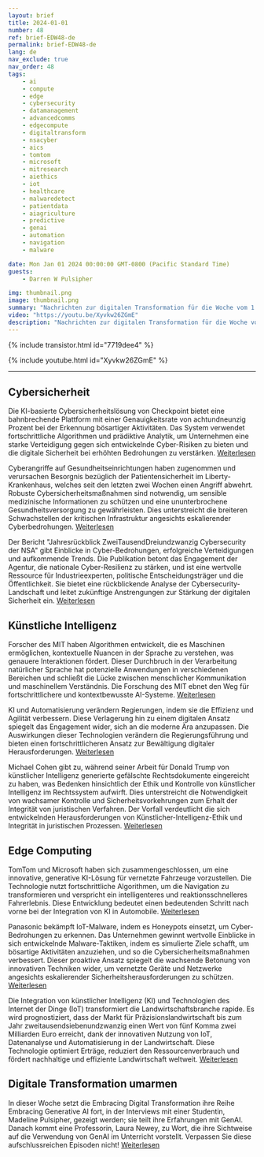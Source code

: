 ```yaml
---
layout: brief
title: 2024-01-01
number: 48
ref: brief-EDW48-de
permalink: brief-EDW48-de
lang: de
nav_exclude: true
nav_order: 48
tags:
    - ai
    - compute
    - edge
    - cybersecurity
    - datamanagement
    - advancedcomms
    - edgecompute
    - digitaltransform
    - nsacyber
    - aics
    - tomtom
    - microsoft
    - mitresearch
    - aiethics
    - iot
    - healthcare
    - malwaredetect
    - patientdata
    - aiagriculture
    - predictive
    - genai
    - automation
    - navigation
    - malware

date: Mon Jan 01 2024 00:00:00 GMT-0800 (Pacific Standard Time)
guests:
    - Darren W Pulsipher

img: thumbnail.png
image: thumbnail.png
summary: "Nachrichten zur digitalen Transformation für die Woche vom 1. Januar 2024, mit Schwerpunkt auf Cybersicherheit, künstlicher Intelligenz und Edge-Computing. Themen sind unter anderem IoT und KI auf dem Bauernhof, Politiker, die von KI-erzeugten Halluzinationen getäuscht werden, und auf das Gesundheitswesen ausgerichtete Cyberangriffe."
video: "https://youtu.be/Xyvkw26ZGmE"
description: "Nachrichten zur digitalen Transformation für die Woche vom 1. Januar 2024, mit Schwerpunkt auf Cybersicherheit, künstlicher Intelligenz und Edge-Computing. Themen sind unter anderem IoT und KI auf dem Bauernhof, Politiker, die von KI-erzeugten Halluzinationen getäuscht werden, und auf das Gesundheitswesen ausgerichtete Cyberangriffe."
---
```



{% include transistor.html id="7719dee4" %}



{% include youtube.html id="Xyvkw26ZGmE" %}


---

## Cybersicherheit



Die KI-basierte Cybersicherheitslösung von Checkpoint bietet eine bahnbrechende Plattform mit einer Genauigkeitsrate von achtundneunzig Prozent bei der Erkennung bösartiger Aktivitäten. Das System verwendet fortschrittliche Algorithmen und prädiktive Analytik, um Unternehmen eine starke Verteidigung gegen sich entwickelnde Cyber-Risiken zu bieten und die digitale Sicherheit bei erhöhten Bedrohungen zu verstärken. [Weiterlesen](https://fortune.com/2023/12/29/ai-cybersecurity-checkpoint/)



Cyberangriffe auf Gesundheitseinrichtungen haben zugenommen und verursachen Besorgnis bezüglich der Patientensicherheit im Liberty-Krankenhaus, welches seit den letzten zwei Wochen einen Angriff abwehrt. Robuste Cybersicherheitsmaßnahmen sind notwendig, um sensible medizinische Informationen zu schützen und eine ununterbrochene Gesundheitsversorgung zu gewährleisten. Dies unterstreicht die breiteren Schwachstellen der kritischen Infrastruktur angesichts eskalierender Cyberbedrohungen. [Weiterlesen](https://www.kctv5.com/2023/12/30/liberty-hospital-staff-worries-patients-are-jeopardy-if-cyber-security-incident-drags/)



Der Bericht "Jahresrückblick ZweiTausendDreiundzwanzig Cybersecurity der NSA" gibt Einblicke in Cyber-Bedrohungen, erfolgreiche Verteidigungen und aufkommende Trends. Die Publikation betont das Engagement der Agentur, die nationale Cyber-Resilienz zu stärken, und ist eine wertvolle Ressource für Industrieexperten, politische Entscheidungsträger und die Öffentlichkeit. Sie bietet eine rückblickende Analyse der Cybersecurity-Landschaft und leitet zukünftige Anstrengungen zur Stärkung der digitalen Sicherheit ein. [Weiterlesen](https://www.nsa.gov/Press-Room/Press-Releases-Statements/Press-Release-View/Article/3621654/nsa-publishes-2023-cybersecurity-year-in-review/)

## Künstliche Intelligenz



Forscher des MIT haben Algorithmen entwickelt, die es Maschinen ermöglichen, kontextuelle Nuancen in der Sprache zu verstehen, was genauere Interaktionen fördert. Dieser Durchbruch in der Verarbeitung natürlicher Sprache hat potenzielle Anwendungen in verschiedenen Bereichen und schließt die Lücke zwischen menschlicher Kommunikation und maschinellem Verständnis. Die Forschung des MIT ebnet den Weg für fortschrittlichere und kontextbewusste AI-Systeme. [Weiterlesen](https://news.mit.edu/2023/leveraging-language-understand-machines-1222)



KI und Automatisierung verändern Regierungen, indem sie die Effizienz und Agilität verbessern. Diese Verlagerung hin zu einem digitalen Ansatz spiegelt das Engagement wider, sich an die moderne Ära anzupassen. Die Auswirkungen dieser Technologien verändern die Regierungsführung und bieten einen fortschrittlicheren Ansatz zur Bewältigung digitaler Herausforderungen. [Weiterlesen](https://federalnewsnetwork.com/commentary/2023/12/navigating-the-era-of-innovation-how-artificial-intelligence-and-automation-are-driving-a-digital-first-government/)



Michael Cohen gibt zu, während seiner Arbeit für Donald Trump von künstlicher Intelligenz generierte gefälschte Rechtsdokumente eingereicht zu haben, was Bedenken hinsichtlich der Ethik und Kontrolle von künstlicher Intelligenz im Rechtssystem aufwirft. Dies unterstreicht die Notwendigkeit von wachsamer Kontrolle und Sicherheitsvorkehrungen zum Erhalt der Integrität von juristischen Verfahren. Der Vorfall verdeutlicht die sich entwickelnden Herausforderungen von Künstlicher-Intelligenz-Ethik und Integrität in juristischen Prozessen. [Weiterlesen](https://www.nbcnews.com/politics/politics-news/michael-cohen-says-unknowingly-submitted-fake-ai-generated-legal-cases-rcna131631)

## Edge Computing



TomTom und Microsoft haben sich zusammengeschlossen, um eine innovative, generative KI-Lösung für vernetzte Fahrzeuge vorzustellen. Die Technologie nutzt fortschrittliche Algorithmen, um die Navigation zu transformieren und verspricht ein intelligenteres und reaktionsschnelleres Fahrerlebnis. Diese Entwicklung bedeutet einen bedeutenden Schritt nach vorne bei der Integration von KI in Automobile. [Weiterlesen](https://www.iottechnews.com/news/2023/dec/19/tomtom-microsoft-unveil-generative-ai-connected-vehicles/)



Panasonic bekämpft IoT-Malware, indem es Honeypots einsetzt, um Cyber-Bedrohungen zu erkennen. Das Unternehmen gewinnt wertvolle Einblicke in sich entwickelnde Malware-Taktiken, indem es simulierte Ziele schafft, um bösartige Aktivitäten anzuziehen, und so die Cybersicherheitsmaßnahmen verbessert. Dieser proaktive Ansatz spiegelt die wachsende Betonung von innovativen Techniken wider, um vernetzte Geräte und Netzwerke angesichts eskalierender Sicherheitsherausforderungen zu schützen. [Weiterlesen](https://www.wired.com/story/panasonic-iot-malware-honeypots/)



Die Integration von künstlicher Intelligenz (KI) und Technologien des Internet der Dinge (IoT) transformiert die Landwirtschaftsbranche rapide. Es wird prognostiziert, dass der Markt für Präzisionslandwirtschaft bis zum Jahr zweitausendsiebenundzwanzig einen Wert von fünf Komma zwei Milliarden Euro erreicht, dank der innovativen Nutzung von IoT, Datenanalyse und Automatisierung in der Landwirtschaft. Diese Technologie optimiert Erträge, reduziert den Ressourcenverbrauch und fördert nachhaltige und effiziente Landwirtschaft weltweit. [Weiterlesen](https://iotbusinessnews.com/2023/12/22/53545-the-precision-agriculture-market-to-reach-e-5-2-billion-worldwide-in-2027/)

## Digitale Transformation umarmen



In dieser Woche setzt die Embracing Digital Transformation ihre Reihe Embracing Generative AI fort, in der Interviews mit einer Studentin, Madeline Pulsipher, gezeigt werden; sie teilt ihre Erfahrungen mit GenAI. Danach kommt eine Professorin, Laura Newey, zu Wort, die ihre Sichtweise auf die Verwendung von GenAI im Unterricht vorstellt. Verpassen Sie diese aufschlussreichen Episoden nicht! [Weiterlesen](https://www.embracingdigital.org)


